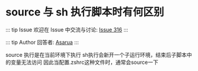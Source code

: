 # source 与 sh 执行脚本时有何区别



::: tip Issue 
 欢迎在 Issue 中交流与讨论: [Issue 316](https://github.com/shfshanyue/Daily-Question/issues/316) 
:::

::: tip Author 
回答者: [Asarua](https://github.com/Asarua) 
:::

source 执行是在当前环境下执行
sh执行会新开一个子运行环境，结束后子脚本中的变量无法访问
因此当配置.zshrc这种文件时，通常会source一下